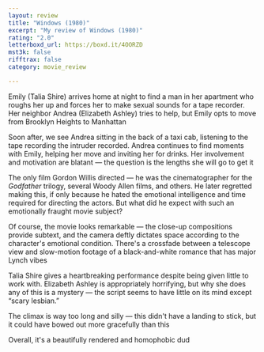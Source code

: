 ```yaml
---
layout: review
title: "Windows (1980)"
excerpt: "My review of Windows (1980)"
rating: "2.0"
letterboxd_url: https://boxd.it/4OORZD
mst3k: false
rifftrax: false
category: movie_review

---
```


Emily (Talia Shire) arrives home at night to find a man in her apartment who roughs her up and forces her to make sexual sounds for a tape recorder. Her neighbor Andrea (Elizabeth Ashley) tries to help, but Emily opts to move from Brooklyn Heights to Manhattan

Soon after, we see Andrea sitting in the back of a taxi cab, listening to the tape recording the intruder recorded. Andrea continues to find moments with Emily, helping her move and inviting her for drinks. Her involvement and motivation are blatant — the question is the lengths she will go to get it

The only film Gordon Willis directed — he was the cinematographer for the <i>Godfather</i> trilogy, several Woody Allen films, and others. He later regretted making this, if only because he hated the emotional intelligence and time required for directing the actors. But what did he expect with such an emotionally fraught movie subject?

Of course, the movie looks remarkable — the close-up compositions provide subtext, and the camera deftly dictates space according to the character's emotional condition. There's a crossfade between a telescope view and slow-motion footage of a black-and-white romance that has major Lynch vibes

Talia Shire gives a heartbreaking performance despite being given little to work with. Elizabeth Ashley is appropriately horrifying, but why she does any of this is a mystery — the script seems to have little on its mind except “scary lesbian.”

The climax is way too long and silly — this didn't have a landing to stick, but it could have bowed out more gracefully than this

Overall, it's a beautifully rendered and homophobic dud